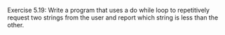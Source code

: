 Exercise 5.19: Write a program that uses a do while loop to repetitively
request two strings from the user and report which string is less than
the other.